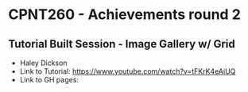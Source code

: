 # CPNT260 - Achievements round 2
## Tutorial Built Session - Image Gallery w/ Grid
- Haley Dickson
- Link to Tutorial: https://www.youtube.com/watch?v=tFKrK4eAiUQ
- Link to GH pages: 
